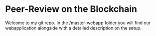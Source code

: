 # Peer-Review on the Blockchain
Welcome to my git repo. In the /master-webapp folder you will find our webapplication alongside with a detailed description on the setup.